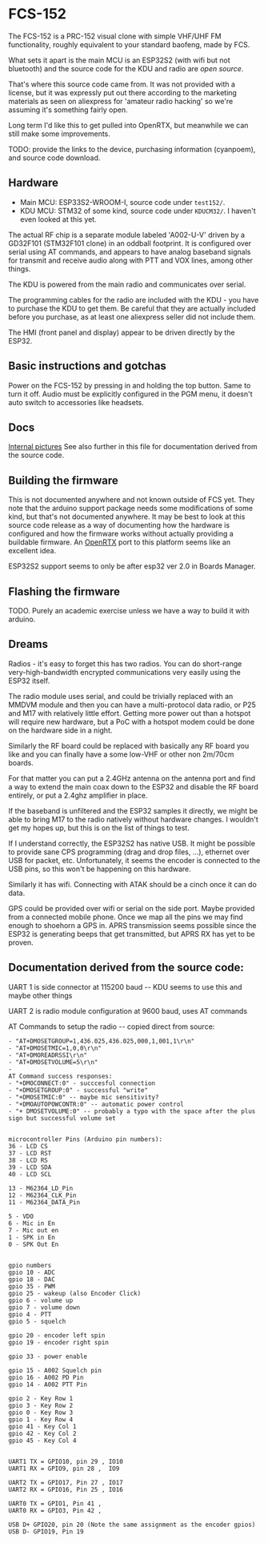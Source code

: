 # FCS-152

The FCS-152 is a PRC-152 visual clone with simple VHF/UHF FM functionality, roughly equivalent to your standard baofeng, made by FCS.

What sets it apart is the main MCU is an ESP32S2 (with wifi but
not bluetooth) and the source code for the KDU and radio are _open
source_. 

That's where this source code came from. It was not provided
with a license, but it was expressly put out there according to the
marketing materials as seen on aliexpress for 'amateur radio hacking'
so we're assuming it's something fairly open.

Long term I'd like this to get pulled into OpenRTX, but meanwhile we
can still make some improvements.

TODO: provide the links to the device, purchasing information (cyanpoem),
and source code download.


## Hardware

* Main MCU: ESP33S2-WROOM-I, source code under `test152/`.
* KDU MCU: STM32 of some kind, source code under `KDUCM32/`. I haven't
even looked at this yet.

The actual RF chip is a separate module labeled 'A002-U-V' driven by
a GD32F101 (STM32F101 clone) in an oddball footprint. It is configured
over serial using AT commands, and appears to have analog baseband
signals for transmit and receive audio along with PTT and VOX lines,
among other things.

The KDU is powered from the main radio and communicates over serial.

The programming cables for the radio are included with the KDU - you
have to purchase the KDU to get them. Be careful that they are actually
included before you purchase, as at least one aliexpress seller did not
include them.

The HMI (front panel and display) appear to be driven directly by
the ESP32.

## Basic instructions and gotchas

Power on the FCS-152 by pressing in and holding the top button. Same to
turn it off. Audio must be explicitly configured in the PGM menu, it
doesn't auto switch to accessories like headsets.


## Docs

[Internal pictures](https://tarxvf.tech/blog/20221105_fcs-152/)
See also further in this file for documentation derived from the source code.

## Building the firmware

This is not documented anywhere and not known outside of FCS yet. They
note that the arduino support package needs some modifications of some
kind, but that's not documented anywhere. It may be best to look at
this source code release as a way of documenting how the hardware is
configured and how the firmware works without actually providing a
buildable firmware. An [OpenRTX](https://openrtx.org/) port to this
platform seems like an excellent idea.


ESP32S2 support seems to only be after esp32 ver 2.0 in Boards Manager.

## Flashing the firmware

TODO. Purely an academic exercise unless we have a way to build it
with arduino.

## Dreams

Radios - it's easy to forget this has two radios. You can do short-range
very-high-bandwidth encrypted communications very easily using the
ESP32 itself.

The radio module uses serial, and could be trivially replaced with an
MMDVM module and then you can have a multi-protocol data radio, or P25
and M17 with relatively little effort. Getting more power out than
a hotspot will require new hardware, but a PoC with a hotspot modem
could be done on the hardware side in a night.

Similarly the RF board could be replaced with basically any RF board you
like and you can finally have a some low-VHF or other non 2m/70cm boards.

For that matter you can put a 2.4GHz antenna on the antenna port and
find a way to extend the main coax down to the ESP32 and disable the RF
board entirely, or put a 2.4ghz amplifier in place.

If the baseband is unfiltered and the ESP32 samples it directly, we
might be able to bring M17 to the radio natively without hardware
changes. I wouldn't get my hopes up, but this is on the list of things
to test.

If I understand correctly, the ESP32S2 has native USB. It might be
possible to provide sane CPS programming (drag and drop files, ...),
ethernet over USB for packet, etc. Unfortunately, it seems the encoder
is connected to the USB pins, so this won't be happening on this hardware.

Similarly it has wifi. Connecting with ATAK should be a cinch once it
can do data.

GPS could be provided over wifi or serial on the side port. Maybe provided
from a connected mobile phone. Once we map all the pins we may find enough
to shoehorn a GPS in. APRS transmission seems possible since the ESP32 is
generating beeps that get transmitted, but APRS RX has yet to be proven.


## Documentation derived from the source code:

UART 1 is side connector at 115200 baud -- KDU seems to use this and maybe other things

UART 2 is radio module configuration at 9600 baud, uses AT commands  

AT Commands to setup the radio -- copied direct from source:

    - "AT+DMOSETGROUP=1,436.025,436.025,000,1,001,1\r\n"
    - "AT+DMOSETMIC=1,0,0\r\n"
    - "AT+DMOREADRSSI\r\n"
    - "AT+DMOSETVOLUME=5\r\n"
    - 
    AT Command success responses:
    - "+DMOCONNECT:0" - succcesful connection
    - "+DMOSETGROUP:0" - successful "write"
    - "+DMOSETMIC:0" -- maybe mic sensitivity?  
    - "+DMOAUTOPOWCONTR:0" -- automatic power control
    - "+ DMOSETVOLUME:0" -- probably a typo with the space after the plus sign but successful volume set 


    microcontroller Pins (Arduino pin numbers):
    36 - LCD CS 
    37 - LCD RST 
    38 - LCD RS 
    39 - LCD SDA 
    40 - LCD SCL 

    13 - M62364_LD_Pin
    12 - M62364_CLK_Pin
    11 - M62364_DATA_Pin

    5 - VDO 
    6 - Mic in En 
    7 - Mic out en 
    1 - SPK in En 
    0 - SPK Out En 


    gpio numbers 
    gpio 10 - ADC
    gpio 18 - DAC 
    gpio 35 - PWM 
    gpio 25 - wakeup (also Encoder Click)
    gpio 6 - volume up
    gpio 7 - volume down 
    gpio 4 - PTT 
    gpio 5 - squelch

    gpio 20 - encoder left spin
    gpio 19 - encoder right spin

    gpio 33 - power enable 

    gpio 15 - A002 Squelch pin 
    gpio 16 - A002 PD Pin 
    gpio 14 - A002 PTT Pin

    gpio 2 - Key Row 1 
    gpio 3 - Key Row 2
    gpio 0 - Key Row 3
    gpio 1 - Key Row 4 
    gpio 41 - Key Col 1 
    gpio 42 - Key Col 2
    gpio 45 - Key Col 4
    

    UART1 TX = GPIO10, pin 29 , IO10
    UART1 RX = GPIO9, pin 28 ,  IO9

    UART2 TX = GPIO17, Pin 27 , IO17
    UART2 RX = GPIO16, Pin 25 , IO16

    UART0 TX = GPIO1, Pin 41 , 
    UART0 RX = GPIO3, Pin 42 , 

    USB D+ GPIO20, pin 20 (Note the same assignment as the encoder gpios)
    USB D- GPIO19, Pin 19
